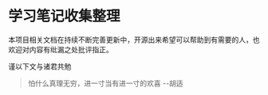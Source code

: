 # 学习笔记收集整理

本项目相关文档在持续不断完善更新中，开源出来希望可以帮助到有需要的人，也欢迎对内容有纰漏之处批评指正。



谨以下文与诸君共勉

> 怕什么真理无穷，进一寸当有进一寸的欢喜	--胡适


